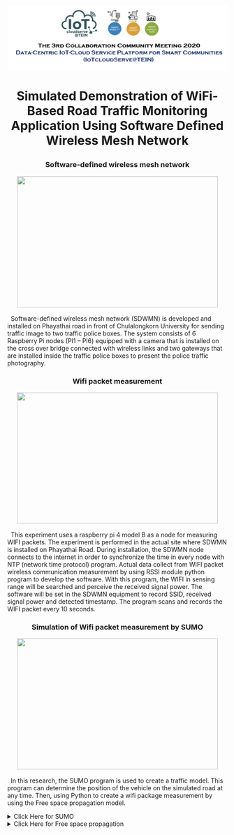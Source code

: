 ![Heading Collaboration](https://github.com/IoTcloudServe/the-3rd-collaboration-community-meeting/blob/master/Agenda/Heading.png)

<h1>
<p align="center">
<strong> Simulated Demonstration of WiFi-Based Road Traffic Monitoring Application Using Software Defined Wireless Mesh Network </strong>
<p align="center">
</h1> 

<h3>
<p align="center">
<strong> Software-defined wireless mesh network </strong>
<p align="center">
</h3> 
 
<p align="center">
  <img width="460" height="300" src="https://github.com/IoTcloudServe/Smart-Mobility-Chula/blob/master/Simulated%20Demonstration%20of%20WiFi-Based%20Road%20Traffic%20Monitoring%20Application%20Using%20Software%20Defined%20Wireless%20Mesh%20Network/outdoor_ex.PNG">
</p>

&nbsp; Software-defined wireless mesh network (SDWMN) is developed and installed on Phayathai road in front of Chulalongkorn University for sending traffic image to two traffic police boxes. The system consists of 6 Raspberry Pi nodes (PI1 – PI6) equipped with a camera that is installed on the cross over bridge connected with wireless links and two gateways that are installed inside the traffic police boxes to present the police traffic photography. 

<h3>
<p align="center">
<strong> Wifi packet measurement  </strong>
</p>
</h3>
 
<p align="center">
  <img width="460" height="300" src="https://github.com/IoTcloudServe/Smart-Mobility-Chula/blob/master/Simulated%20Demonstration%20of%20WiFi-Based%20Road%20Traffic%20Monitoring%20Application%20Using%20Software%20Defined%20Wireless%20Mesh%20Network/sniff_ssid.PNG">
</p>

&nbsp; This experiment uses a raspberry pi 4 model B as a node for measuring WIFI packets. The experiment is performed in the actual site where SDWMN is installed on Phayathai Road. During installation, the SDWMN node connects to the internet in order to synchronize the time in every node with NTP (network time protocol) program. Actual data collect from WIFI packet wireless communication measurement by using RSSI module python program to develop the software. With this program, the WIFI in sensing range will be searched and perceive the received signal power. The software will be set in the SDWMN equipment to record SSID, received signal power and detected timestamp. The program scans and records the WIFI packet every 10 seconds.

<h3>
<p align="center">
<strong> Simulation of Wifi packet measurement by SUMO  </strong>
</p>
</h3>

<p align="center">
  <img width="460" height="300" src="https://github.com/IoTcloudServe/Smart-Mobility-Chula/blob/master/Simulated%20Demonstration%20of%20WiFi-Based%20Road%20Traffic%20Monitoring%20Application%20Using%20Software%20Defined%20Wireless%20Mesh%20Network/sdwmn_sumo.PNG">
</p>

&nbsp; In this research, the SUMO program is used to create a traffic model. This program can determine the position of the vehicle on the simulated road at any time. Then, using Python to create a wifi package measurement by using the Free space propagation model.

<details>
    <summary>Click Here for SUMO</summary>
  <p align="center">
  <img width="400" height="250" src="https://github.com/IoTcloudServe/Smart-Mobility-Chula/blob/master/Simulated%20Demonstration%20of%20WiFi-Based%20Road%20Traffic%20Monitoring%20Application%20Using%20Software%20Defined%20Wireless%20Mesh%20Network/SUMOgif.gif">
</p>
  
&nbsp; SUMO is a free and open source traffic simulation suite. It is available since 2001 and allows modelling of intermodal traffic systems including road vehicles, public transport and pedestrians. Included with SUMO is a wealth of supporting tools which automate core tasks for the creation, the execution and evaluation of traffic simulations, such as network import, route calculations, visualization and emission calculation. SUMO can be enhanced with custom models and provides various APIs to remotely control the simulation.

<h6><a href="https://www.eclipse.org/sumo/">>>Click Here for visit SUMO website<<</a></h6>
<h6><a href="https://github.com/IoTcloudServe/Smart-Mobility-Chula/tree/master/Computer%20Simulation%20Study%20of%20Vehicle%20Type%20Classification%20Using%20Machine%20Learning%20Techniques%20with%20Mobile%20Phone%20Location%20Data/One-dim">>>Click Here for One dimention road simulation<<</a></h6>

</details>



<details>
    <summary>Click Here for Free space propagation</summary>
    <p align="center">
  <img width="500" height="300" src="https://github.com/IoTcloudServe/Smart-Mobility-Chula/blob/master/Simulated%20Demonstration%20of%20WiFi-Based%20Road%20Traffic%20Monitoring%20Application%20Using%20Software%20Defined%20Wireless%20Mesh%20Network/friis.PNG">
</p>
  
&nbsp; The free space propagation model assumes a transmit antenna and a receive antenna to be located in an otherwise empty environment. Neither absorbing obstacles nor reflecting surfaces are considered. In particular, the influence of the earth surface is assumed to be entirely absent.
</details>
